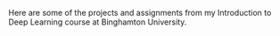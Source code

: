 Here are some of the projects and assignments from my Introduction to Deep Learning course at Binghamton University.
